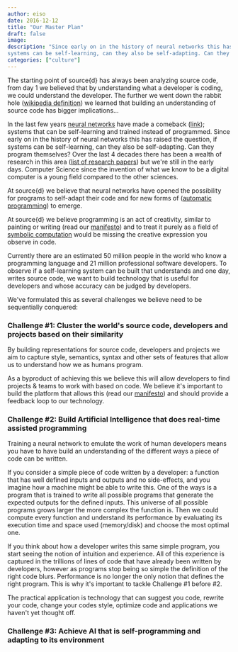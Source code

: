 ```yaml
---
author: eiso
date: 2016-12-12
title: "Our Master Plan"
draft: false
image: 
description: "Since early on in the history of neural networks this has raised the question, if 
systems can be self-learning, can they also be self-adapting. Can they program themselves?"
categories: ["culture"] 
---
```

The starting point of source{d} has always been analyzing source code, from day 1 we believed
that by understanding what a developer is coding, we could understand the developer. 
The further we went down the rabbit hole ([wikipedia definition](https://en.wikipedia.org/wiki/Down_the_Rabbit_Hole)) 
we learned that building an understanding of source code has bigger implications...

In the last few years [neural networks](https://en.wikipedia.org/wiki/Artificial_neural_network) 
have made a comeback ([link](#)); systems that can be self-learning and trained instead of programmed. 
Since early on in the history of neural networks this has raised the question, if systems can be 
self-learning, can they also be self-adapting. Can they program themselves? Over the last 4 decades there 
has been a wealth of research in this area ([list of research papers](#)) but we're still in the early days. 
Computer Science since the invention of what we know to be a digital computer is a young field 
compared to the other sciences.

At source{d} we believe that neural networks have opened the possibility for programs to self-adapt 
their code and for new forms of ([automatic programming](https://en.wikipedia.org/wiki/Automatic_programming))
to emerge.

At source{d} we believe programming is an act of creativity, similar to painting or writing (read our 
[manifesto](http://sourced.tech/manifesto/)) and to treat it purely as a field of 
[symbolic computation](https://en.wikipedia.org/wiki/Symbolic_computation) would be missing the creative 
expression you observe in code. 

Currently there are an estimated 50 million people in the world who know a programming language and 
21 million professional software developers. To observe if a self-learning system can be built that 
understands and one day, writes source code, we want to build technology that is useful for developers 
and whose accuracy can be judged by developers. 

We've formulated this as several challenges we believe need to be sequentially conquered:

### Challenge #1: Cluster the world's source code, developers and projects based on their similarity 
By building representations for source code, developers and projects we aim to capture style, semantics, 
syntax and other sets of features that allow us to understand how we as humans program. 

As a byproduct of achieving this we believe this will allow developers to find projects & 
teams to work with based on code. We believe it's important to build the platform that allows this 
(read our [manifesto](http://sourced.tech/manifesto/)) and should provide a feedback 
loop to our technology.

### Challenge #2: Build Artificial Intelligence that does real-time assisted programming
Training a neural network to emulate the work of human developers means you have to have build an 
understanding of the different ways a piece of code can be written. 

If you consider a simple piece of code written by a developer: a function that has well defined 
inputs and outputs and no side-effects, and you imagine how a machine might be able to write this. 
One of the ways is a program that is trained to write all possible programs that generate the expected 
outputs for the defined inputs. This universe of all possible programs grows larger the more complex 
the function is. Then we could compute every function and understand its performance by evaluating 
its execution time and space used (memory/disk) and choose the most optimal one. 

If you think about how a developer writes this same simple program, you start seeing the notion of 
intuition and experience. All of this experience is captured in the trillions of lines of code that have
already been written by developers, however as programs stop being so simple the definition of the right 
code blurs. Performance is no longer the only notion that defines the right program. This is why it's 
important to tackle Challenge #1 before #2.

The practical application is technology that can suggest you code, rewrite your code, change your 
codes style, optimize code and applications we haven't yet thought off. 

### Challenge #3: Achieve AI that is self-programming and adapting to its environment
